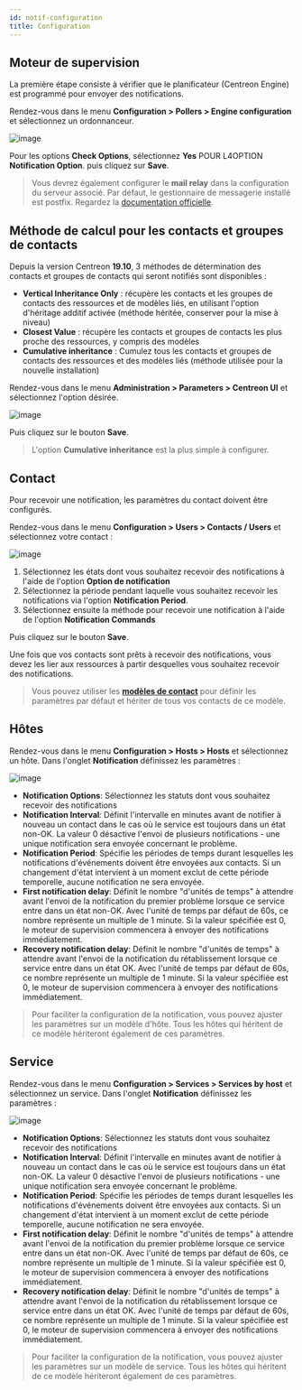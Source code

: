 ```yaml
---
id: notif-configuration
title: Configuration
---
```


## Moteur de supervision

La première étape consiste à vérifier que le planificateur (Centreon Engine) est programmé pour envoyer des
notifications.

Rendez-vous dans le menu **Configuration > Pollers > Engine configuration** et sélectionnez un ordonnanceur.

![image](../assets/alerts/notif_engine_conf.png)

Pour les options **Check Options**, sélectionnez **Yes** POUR L4OPTION **Notification Option**. puis cliquez sur
**Save**.

> Vous devrez également configurer le **mail relay** dans la configuration du serveur associé.
> Par défaut, le gestionnaire de messagerie installé est postfix. Regardez la [documentation officielle](http://www.postfix.org/BASIC_CONFIGURATION_README).

## Méthode de calcul pour les contacts et groupes de contacts

Depuis la version Centreon **19.10**, 3 méthodes de détermination des contacts et groupes de contacts qui seront
notifiés sont disponibles :

* **Vertical Inheritance Only** : récupère les contacts et les groupes de contacts des ressources et de modèles liés,
  en utilisant l'option d'héritage additif activée (méthode héritée, conserver pour la mise à niveau)
* **Closest Value** : récupère les contacts et groupes de contacts les plus proche des ressources, y compris des modèles
* **Cumulative inheritance** : Cumulez tous les contacts et groupes de contacts des ressources et des modèles liés
  (méthode utilisée pour la nouvelle installation)

Rendez-vous dans le menu **Administration > Parameters > Centreon UI** et sélectionnez l'option désirée.

![image](../assets/alerts/notif_centreon_config.png)

Puis cliquez sur le bouton **Save**.

> L'option **Cumulative inheritance** est la plus simple à configurer.

## Contact

Pour recevoir une notification, les paramètres du contact doivent être configurés.

Rendez-vous dans le menu **Configuration > Users > Contacts / Users** et sélectionnez votre contact :

![image](../assets/alerts/notif_contact_config.png)

1. Sélectionnez les états dont vous souhaitez recevoir des notifications à l'aide de l'option **Option de notification**
2. Sélectionnez la période pendant laquelle vous souhaitez recevoir les notifications via l'option **Notification Period**.
3. Sélectionnez ensuite la méthode pour recevoir une notification à l'aide de l'option **Notification Commands**

Puis cliquez sur le bouton **Save**.

Une fois que vos contacts sont prêts à recevoir des notifications, vous devez les lier aux ressources à partir desquelles
vous souhaitez recevoir des notifications.

> Vous pouvez utiliser les **[modèles de contact](../monitoring/templates#les-modèles-de-contacts)** pour définir les
> paramètres par défaut et hériter de tous vos contacts de ce modèle.

## Hôtes

Rendez-vous dans le menu **Configuration > Hosts > Hosts** et sélectionnez un hôte. Dans l'onglet **Notification**
définissez les paramètres :

![image](../assets/alerts/notif_host_config.png)

* **Notification Options**: Sélectionnez les statuts dont vous souhaitez recevoir des notifications
* **Notification Interval**: Définit l'intervalle en minutes avant de notifier à nouveau un contact dans le cas où le
  service est toujours dans un état non-OK. La valeur 0 désactive l'envoi de plusieurs notifications - une unique
  notification sera envoyée concernant le problème.
* **Notification Period**: Spécifie les périodes de temps durant lesquelles les notifications d'événements doivent
  être envoyées aux contacts. Si un changement d'état intervient à un moment exclut de cette période temporelle,
  aucune notification ne sera envoyée.
* **First notification delay**: Définit le nombre "d'unités de temps" à attendre avant l'envoi de la notification du
  premier problème lorsque ce service entre dans un état non-OK. Avec l'unité de temps par défaut de 60s, ce nombre
  représente un multiple de 1 minute. Si la valeur spécifiée est 0, le moteur de supervision commencera à envoyer des
  notifications immédiatement.
* **Recovery notification delay**: Définit le nombre "d'unités de temps" à attendre avant l'envoi de la notification du
  rétablissement lorsque ce service entre dans un état OK. Avec l'unité de temps par défaut de 60s, ce nombre représente
  un multiple de 1 minute. Si la valeur spécifiée est 0, le moteur de supervision commencera à envoyer des notifications
  immédiatement.

> Pour faciliter la configuration de la notification, vous pouvez ajuster les paramètres sur un modèle d'hôte. Tous les
> hôtes qui héritent de ce modèle hériteront également de ces paramètres.

## Service

Rendez-vous dans le menu **Configuration > Services > Services by host** et sélectionnez un service. Dans l'onglet
**Notification** définissez les paramètres :

![image](../assets/alerts/notif_service_config.png)

* **Notification Options**: Sélectionnez les statuts dont vous souhaitez recevoir des notifications
* **Notification Interval**: Définit l'intervalle en minutes avant de notifier à nouveau un contact dans le cas où le
  service est toujours dans un état non-OK. La valeur 0 désactive l'envoi de plusieurs notifications - une unique
  notification sera envoyée concernant le problème.
* **Notification Period**: Spécifie les périodes de temps durant lesquelles les notifications d'événements doivent
  être envoyées aux contacts. Si un changement d'état intervient à un moment exclut de cette période temporelle,
  aucune notification ne sera envoyée.
* **First notification delay**: Définit le nombre "d'unités de temps" à attendre avant l'envoi de la notification du
  premier problème lorsque ce service entre dans un état non-OK. Avec l'unité de temps par défaut de 60s, ce nombre
  représente un multiple de 1 minute. Si la valeur spécifiée est 0, le moteur de supervision commencera à envoyer des
  notifications immédiatement.
* **Recovery notification delay**: Définit le nombre "d'unités de temps" à attendre avant l'envoi de la notification du
  rétablissement lorsque ce service entre dans un état OK. Avec l'unité de temps par défaut de 60s, ce nombre représente
  un multiple de 1 minute. Si la valeur spécifiée est 0, le moteur de supervision commencera à envoyer des notifications
  immédiatement.

> Pour faciliter la configuration de la notification, vous pouvez ajuster les paramètres sur un modèle de service. Tous
> les hôtes qui héritent de ce modèle hériteront également de ces paramètres.
